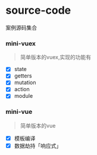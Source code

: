# source-code
案例源码集合


### mini-vuex
> 简单版本的vuex,实现的功能有

- [x] state
- [x] getters
- [x] mutation
- [x] action
- [x] module

### mini-vue
> 简单版本的vue

- [x] 模板编译
- [x] 数据劫持「响应式」 